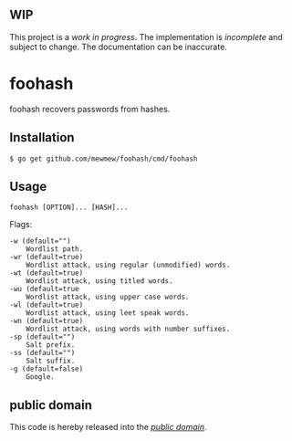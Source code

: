 WIP
---

This project is a *work in progress*. The implementation is *incomplete* and
subject to change. The documentation can be inaccurate.

foohash
=======

foohash recovers passwords from hashes.

Installation
------------

	$ go get github.com/mewmew/foohash/cmd/foohash

Usage
-----

	foohash [OPTION]... [HASH]...

Flags:

	-w (default="")
		Wordlist path.
	-wr (default=true)
		Wordlist attack, using regular (unmodified) words.
	-wt (default=true)
		Wordlist attack, using titled words.
	-wu (default=true
		Wordlist attack, using upper case words.
	-wl (default=true)
		Wordlist attack, using leet speak words.
	-wn (default=true)
		Wordlist attack, using words with number suffixes.
	-sp (default="")
		Salt prefix.
	-ss (default="")
		Salt suffix.
	-g (default=false)
		Google.

public domain
-------------

This code is hereby released into the *[public domain][]*.

[public domain]: https://creativecommons.org/publicdomain/zero/1.0/
